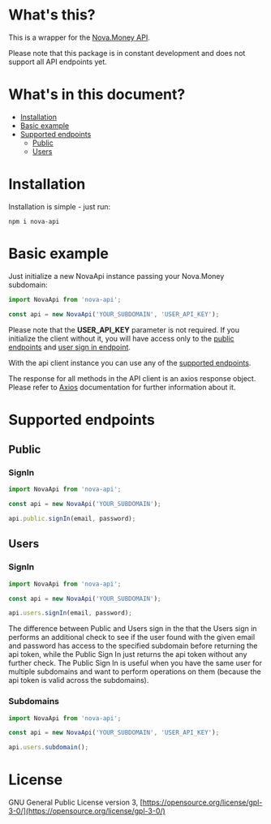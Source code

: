 # What's this?
This is a wrapper for the [Nova.Money API](https://app.swaggerhub.com/apis-docs/coyosoftware/Nova.Money/v1).

Please note that this package is in constant development and does not support all API endpoints yet.

# What's in this document?
* [Installation](#installation)
* [Basic example](#basic-example)
* [Supported endpoints](#supported-endpoints)
  * [Public](#public)
  * [Users](#users)

# Installation
Installation is simple - just run:

    npm i nova-api

# Basic example
Just initialize a new NovaApi instance passing your Nova.Money subdomain:

```javascript
import NovaApi from 'nova-api';

const api = new NovaApi('YOUR_SUBDOMAIN', 'USER_API_KEY');
```

Please note that the **USER_API_KEY** parameter is not required. If you initialize the client without it, you will have access only to the [public endpoints](#public) and [user sign in endpoint](#signin-1).

With the api client instance you can use any of the [supported endpoints](#supported-endpoints).

The response for all methods in the API client is an axios response object. Please refer to [Axios](https://github.com/axios/axios) documentation for further information about it.

# Supported endpoints

## Public

### SignIn
```javascript
import NovaApi from 'nova-api';

const api = new NovaApi('YOUR_SUBDOMAIN');

api.public.signIn(email, password);
```

## Users

### SignIn
```javascript
import NovaApi from 'nova-api';

const api = new NovaApi('YOUR_SUBDOMAIN');

api.users.signIn(email, password);
```

The difference between Public and Users sign in the that the Users sign in performs an additional check to see if the user found with the given email and password has access to the specified subdomain before returning the api token, while the Public Sign In just returns the api token without any further check.
The Public Sign In is useful when you have the same user for multiple subdomains and want to perform operations on them (because the api token is valid across the subdomains).

### Subdomains
```javascript
import NovaApi from 'nova-api';

const api = new NovaApi('YOUR_SUBDOMAIN', 'USER_API_KEY');

api.users.subdomain();
```

# License
GNU General Public License version 3, [https://opensource.org/license/gpl-3-0/](https://opensource.org/license/gpl-3-0/)